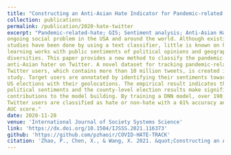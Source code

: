 ```yaml
---
title: "Constructing an Anti-Asian Hate Indicator for Pandemic-related Comments from Mainstream Media YouTube Channels"
collection: publications
permalink: /publication/2020-hate-twitter
excerpt: "Pandemic-related-hate; GIS; Sentiment analysis; Anti-Asian Hate tweets; Deep neural network algorithm"<br />"Abstract: Anti-Asian hate tweets caused by COVID-19 pandemic is an
ongoing social problem in the USA and around the world. Although existing
studies have been done by using a text classifier, little is known on how deep
learning works with public sentiments of political opinions and geographical
diversities. This paper provides a new method to classify the pandemic-related
anti-Asian hater on Twitter. A novel dataset for tracking pandemic-related
Twitter users, which contains more than 10 million tweets, is created in this
study. Target users are annotated by identifying their sentiments towards the
US elections with their geolocations. The empirical result indicates that the
political sentiments and the county-level election results make significant
contributions to the model building. By training a DNN model, over 190,000
Twitter users are classified as hate or non-hate with a 61% accuracy and a 0.63
AUC score."
date: 2020-11-28
venue: 'International Journal of Society Systems Science'
link: 'https://dx.doi.org/10.1504/IJSSS.2021.116373'
github: 'https://github.com/pzhaoir/COVID-HATE-TRACK'
citation: 'Zhao, P., Chen, X., & Wang, X. 2021. &quot;Constructing an Anti-Asian Hate Indicator for Pandemic-related Comments from Mainstream Media YouTube Channels.&quot; <i>International Journal of Society Systems Science</i> 13(2), 125-139. doi:10.1504/IJSSS.2021.116373'
---
```



